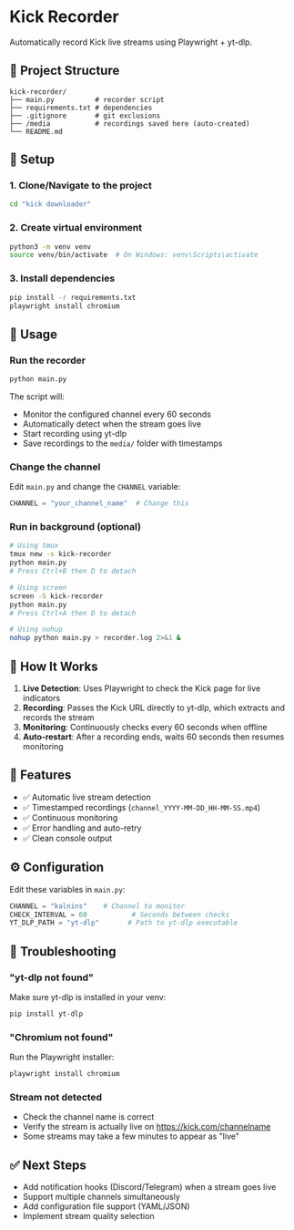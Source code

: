 # Kick Recorder

Automatically record Kick live streams using Playwright + yt-dlp.

## 📂 Project Structure

```
kick-recorder/
├── main.py          # recorder script
├── requirements.txt # dependencies
├── .gitignore       # git exclusions
├── /media           # recordings saved here (auto-created)
└── README.md
```

## 🔧 Setup

### 1. Clone/Navigate to the project
```bash
cd "kick downloader"
```

### 2. Create virtual environment
```bash
python3 -m venv venv
source venv/bin/activate  # On Windows: venv\Scripts\activate
```

### 3. Install dependencies
```bash
pip install -r requirements.txt
playwright install chromium
```

## 🚀 Usage

### Run the recorder
```bash
python main.py
```

The script will:
- Monitor the configured channel every 60 seconds
- Automatically detect when the stream goes live
- Start recording using yt-dlp
- Save recordings to the `media/` folder with timestamps

### Change the channel
Edit `main.py` and change the `CHANNEL` variable:
```python
CHANNEL = "your_channel_name"  # Change this
```

### Run in background (optional)
```bash
# Using tmux
tmux new -s kick-recorder
python main.py
# Press Ctrl+B then D to detach

# Using screen
screen -S kick-recorder
python main.py
# Press Ctrl+A then D to detach

# Using nohup
nohup python main.py > recorder.log 2>&1 &
```

## 📝 How It Works

1. **Live Detection**: Uses Playwright to check the Kick page for live indicators
2. **Recording**: Passes the Kick URL directly to yt-dlp, which extracts and records the stream
3. **Monitoring**: Continuously checks every 60 seconds when offline
4. **Auto-restart**: After a recording ends, waits 60 seconds then resumes monitoring

## 🎯 Features

- ✅ Automatic live stream detection
- ✅ Timestamped recordings (`channel_YYYY-MM-DD_HH-MM-SS.mp4`)
- ✅ Continuous monitoring
- ✅ Error handling and auto-retry
- ✅ Clean console output

## ⚙️ Configuration

Edit these variables in `main.py`:

```python
CHANNEL = "kalnins"    # Channel to monitor
CHECK_INTERVAL = 60           # Seconds between checks
YT_DLP_PATH = "yt-dlp"       # Path to yt-dlp executable
```

## 🐛 Troubleshooting

### "yt-dlp not found"
Make sure yt-dlp is installed in your venv:
```bash
pip install yt-dlp
```

### "Chromium not found"
Run the Playwright installer:
```bash
playwright install chromium
```

### Stream not detected
- Check the channel name is correct
- Verify the stream is actually live on https://kick.com/channelname
- Some streams may take a few minutes to appear as "live"

## ✅ Next Steps

- Add notification hooks (Discord/Telegram) when a stream goes live
- Support multiple channels simultaneously
- Add configuration file support (YAML/JSON)
- Implement stream quality selection

